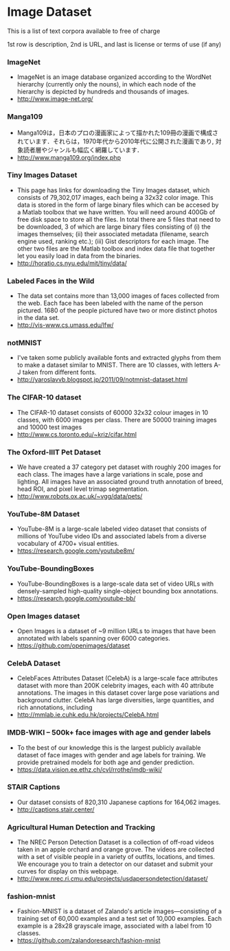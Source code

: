 # Image Dataset

This is a list of text corpora available to free of charge

1st row is description, 2nd is URL, and last is license or terms of use (if any)

### ImageNet
- ImageNet is an image database organized according to the WordNet hierarchy (currently only the nouns), in which each node of the hierarchy is depicted by hundreds and thousands of images.
- http://www.image-net.org/

### Manga109
- Manga109は，日本のプロの漫画家によって描かれた109冊の漫画で構成されています．それらは，1970年代から2010年代に公開された漫画であり, 対象読者層やジャンルも幅広く網羅しています．
- http://www.manga109.org/index.php

### Tiny Images Dataset
- This page has links for downloading the Tiny Images dataset, which consists of 79,302,017 images, each being a 32x32 color image. This data is stored in the form of large binary files which can be accesed by a Matlab toolbox that we have written. You will need around 400Gb of free disk space to store all the files. In total there are 5 files that need to be downloaded, 3 of which are large binary files consisting of (i) the images themselves; (ii) their associated metadata (filename, search engine used, ranking etc.); (iii) Gist descriptors for each image. The other two files are the Matlab toolbox and index data file that together let you easily load in data from the binaries. 
- http://horatio.cs.nyu.edu/mit/tiny/data/

### Labeled Faces in the Wild
- The data set contains more than 13,000 images of faces collected from the web. Each face has been labeled with the name of the person pictured. 1680 of the people pictured have two or more distinct photos in the data set.
- http://vis-www.cs.umass.edu/lfw/

### notMNIST
- I've taken some publicly available fonts and extracted glyphs from them to make a dataset similar to MNIST. There are 10 classes, with letters A-J taken from different fonts.
- http://yaroslavvb.blogspot.jp/2011/09/notmnist-dataset.html

### The CIFAR-10 dataset
- The CIFAR-10 dataset consists of 60000 32x32 colour images in 10 classes, with 6000 images per class. There are 50000 training images and 10000 test images
- http://www.cs.toronto.edu/~kriz/cifar.html

### The Oxford-IIIT Pet Dataset
- We have created a 37 category pet dataset with roughly 200 images for each class. The images have a large variations in scale, pose and lighting. All images have an associated ground truth annotation of breed, head ROI, and pixel level trimap segmentation.
- http://www.robots.ox.ac.uk/~vgg/data/pets/

### YouTube-8M Dataset
- YouTube-8M is a large-scale labeled video dataset that consists of millions of YouTube video IDs and associated labels from a diverse vocabulary of 4700+ visual entities.
- https://research.google.com/youtube8m/

### YouTube-BoundingBoxes
- YouTube-BoundingBoxes is a large-scale data set of video URLs with densely-sampled high-quality single-object bounding box annotations.
- https://research.google.com/youtube-bb/

### Open Images dataset
- Open Images is a dataset of ~9 million URLs to images that have been annotated with labels spanning over 6000 categories.
- https://github.com/openimages/dataset

### CelebA Dataset
- CelebFaces Attributes Dataset (CelebA) is a large-scale face attributes dataset with more than 200K celebrity images, each with 40 attribute annotations. The images in this dataset cover large pose variations and background clutter. CelebA has large diversities, large quantities, and rich annotations, including
- http://mmlab.ie.cuhk.edu.hk/projects/CelebA.html

### IMDB-WIKI – 500k+ face images with age and gender labels
- To the best of our knowledge this is the largest publicly available dataset of face images with gender and age labels for training. We provide pretrained models for both age and gender prediction.
- https://data.vision.ee.ethz.ch/cvl/rrothe/imdb-wiki/

### STAIR Captions
- Our dataset consists of 820,310 Japanese captions for 164,062 images.
- http://captions.stair.center/

### Agricultural Human Detection and Tracking
- The NREC Person Detection Dataset is a collection of off-road videos taken in an apple orchard and orange grove. The videos are collected with a set of visible people in a variety of outfits, locations, and times. We encourage you to train a detector on our dataset and submit your curves for display on this webpage.
- http://www.nrec.ri.cmu.edu/projects/usdapersondetection/dataset/

### fashion-mnist
- Fashion-MNIST is a dataset of Zalando's article images—consisting of a training set of 60,000 examples and a test set of 10,000 examples. Each example is a 28x28 grayscale image, associated with a label from 10 classes.
- https://github.com/zalandoresearch/fashion-mnist
